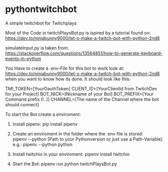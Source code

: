 # pythontwitchbot
 A simple twitchbot for Twitchplays

Most of the Code in twitchPlaysBot.py is ispired by a tutorial found on:
https://dev.to/ninjabunny9000/let-s-make-a-twitch-bot-with-python-2nd8

simulateInput.py is taken from:
https://stackoverflow.com/questions/13564851/how-to-generate-keyboard-events-in-python

You Have to create a .env-File for this bot to work look at:
https://dev.to/ninjabunny9000/let-s-make-a-twitch-bot-with-python-2nd8
when you want to know how its done. It should look like this:

TMI_TOKEN=[YourOauthToken]
CLIENT_ID=[YourClientId from TwitchDev for your Project]
BOT_NICK=[Nickname of your Bot]
BOT_PREFIX=[Your Command prefix (!..)]
CHANNEL=[The name of the Channel where the bot should connect]



To start the Bot create a enviroment:

1.  Install pipenv:
    pip install pipenv

2.  Create an enviroment in the folder where the .env file is stored:  
    pipenv --python [Path to your Pythonversion or just use a Path-Variable]
    e.g.: pipenv --python python

3.  Install twitchio in your enviroment:
    pipenv install twitchio

4.  Start the Bot:
    pipenv run python twitchPlaysBot.py
